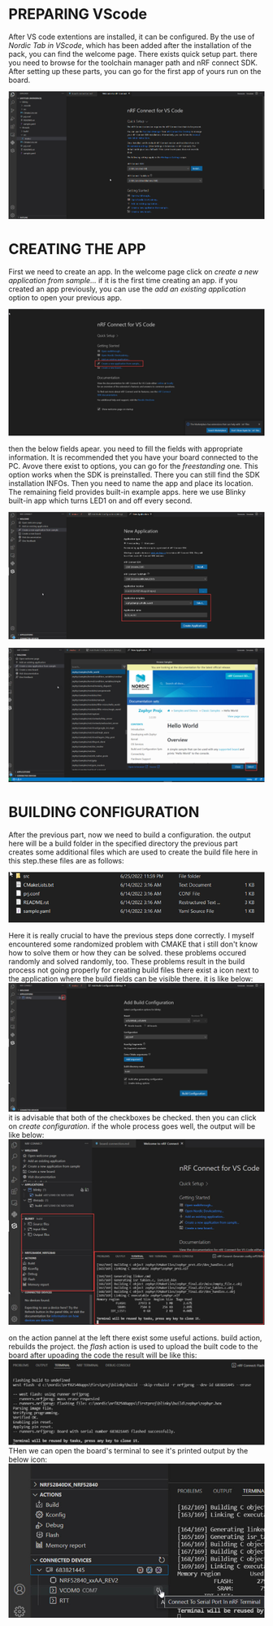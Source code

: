 # PREPARING VScode
After VS code extentions are installed, it can be configured. By the use of *Nordic Tab in VScode*, which has been added after the installation of the pack, you can find the welcome page.
There exists quick setup part. there you need to browse for the toolchain manager path and nRF connect SDK. After setting up these parts, you can go for the first app of yours run on the board.

![alt text](https://github.com/Sharif-Smart-and-Secure-Edge-Cloud-Lab/nRF52840/blob/farbod-yadollahi/nRF%20connect/setup.jpg)

# CREATING THE APP

First we need to create an app. In the welcome page click on *create a new application from sample...* if it is the first time creating an app. if you created an app previously, you can use the *add an existing application* option to open your previous app.

![alt text](https://github.com/Sharif-Smart-and-Secure-Edge-Cloud-Lab/nRF52840/blob/farbod-yadollahi/nRF%20connect/create%20app.jpg)

then the below fields apear. you need to fill the fields with appropriate information. It is recommended thet you have your board connected to the PC.
Avove there exist to options, you can go for the *freestanding* one. This option works when the SDK is preinstalled. 
There you can still find the SDK installation INFOs. Then you need to name the app and place its location. The remaining field provides built-in example apps. here we use Blinky built-in app which turns LED1 on and off every second.  

![alt text](https://github.com/Sharif-Smart-and-Secure-Edge-Cloud-Lab/nRF52840/blob/farbod-yadollahi/nRF%20connect/app%20fields.jpg)

![alt text](https://github.com/Sharif-Smart-and-Secure-Edge-Cloud-Lab/nRF52840/blob/farbod-yadollahi/nRF%20connect/built%20in%20apps.jpg)

# BUILDING CONFIGURATION
After the previous part, now we need to build a configuration. the output here will be a build folder in the specified directory
the previous part creates some additional files which are used to create the build file here in this step.these files are as follows:

![alt text](https://github.com/Sharif-Smart-and-Secure-Edge-Cloud-Lab/nRF52840/blob/farbod-yadollahi/nRF%20connect/app%20files.jpg)

Here it is really crucial to have the previous steps done correctly. I myself encountered some randomized problem with CMAKE  that i still don't know how to solve them or how they can be solved. these problems occured randomly and solved randomly, too. These problems result in the build process not going properly
for creating build files there exist a icon next to the application where the build fields can be visible there. it is like below:
![alt text](https://github.com/Sharif-Smart-and-Secure-Edge-Cloud-Lab/nRF52840/blob/farbod-yadollahi/nRF%20connect/build.jpg)
it is advisable that both of the checkboxes be checked. then you can click on *create configuration*.
if the whole process goes well, the output will be like below:
![alt text](https://github.com/Sharif-Smart-and-Secure-Edge-Cloud-Lab/nRF52840/blob/farbod-yadollahi/nRF%20connect/build%20results.jpg)

on the action pannel at the left there exist some useful actions. build action, rebuilds the project. the *flash* action is used to upload the built code to the board
after upoading the code the result will be like this:
![alt text](https://github.com/Sharif-Smart-and-Secure-Edge-Cloud-Lab/nRF52840/blob/farbod-yadollahi/nRF%20connect/flash%20res.jpg)
THen we can open the board's terminal to see it's printed output by the below icon:
![alt text](https://github.com/Sharif-Smart-and-Secure-Edge-Cloud-Lab/nRF52840/blob/farbod-yadollahi/nRF%20connect/open%20terminal.jpg)






